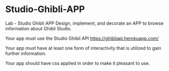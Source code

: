 # Studio-Ghibli-APP

Lab - Studio Ghibli APP
Design, implement, and decorate an APP to browse information about Ghibli Studio.

Your app must use the Studio Ghibli API https://ghibliapi.herokuapp.com/

Your app must have at least one form of interactivity that is utilized to gain further information.  

Your app should have css applied in order to make it pleasant to use.
